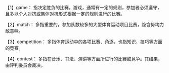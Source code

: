 【1】game： 指决定胜负的比赛，游戏，通常有一定的规则，参加者必须遵守，且多以个人对抗或集体对抗形式根据一定的规则进行的比赛。

【2】match： 多指重要的，参加队数较多的大型体育运动项目比赛，隐含势均力敌意味。

【3】competition： 多指体育运动中的各项比赛、角逐，也指知识、技巧等方面的竞赛。

【4】contest： 多指在音乐、书法、演讲等方面所进行的比赛或竞争。其结果，由评判委员会裁决。
